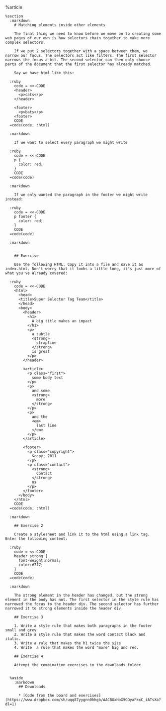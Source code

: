 %article
  
    %section
      :markdown
        # Matching elements inside other elements
  
        The final thing we need to know before we move on to creating some web pages of our own is how selectors chain together to make more complex selectors.
  
        If we put 2 selectors together with a space between them, we narrow our focus. The selectors act like filters. The first selector narrows the focus a bit. The second selector can then only choose parts of the document that the first selector has already matched.
  
        Say we have html like this:
  
      :ruby
        code = <<-CODE
        <header>
          <p>cats</p>
        </header>
  
        <footer>
          <p>bats</p>
        <footer>
        CODE
      =code(code, :html)
  
      :markdown
  
        If we want to select every paragraph we might write
  
      :ruby
        code = <<-CODE
        p {
          color: red;
        }
        CODE
      =code(code)
  
      :markdown
  
        If we only wanted the paragraph in the footer we might write instead:
  
      :ruby
        code = <<-CODE
        p footer {
          color: red;
        }
        CODE
      =code(code)
  
      :markdown
  
  
        ## Exercise
  
        Use the following HTML. Copy it into a file and save it as index.html. Don't worry that it looks a little long, it's just more of what you've already covered:
  
      :ruby
        code = <<-CODE
        <html>
          <head>
          <title>Super Selector Tag Team</title>
          </head>
          <body>
            <header>
              <h1>
                A big title makes an impact
              </h1>
              <p>
                a subtle
                <strong>
                  strapline
                </strong>
                is great
              </p>
            </header>
  
            <article>
              <p class="first">
                some body text
              </p>
              <p>
                and some
                <strong>
                  more
                </strong>
              </p>
              <p>
                and the
                <em>
                  last line
                </em>
              </p>
            </article>
  
            <footer>
              <p class="copyright">
                &copy; 2011
              </p>
              <p class="contact">
                <strong>
                  Contact
                </strong>
                us
              </p>
            </footer>
          </body>
        </html>
        CODE
      =code(code, :html)
  
      :markdown
  
        ## Exercise 2
  
        Create a stylesheet and link it to the html using a link tag. Enter the following content:
  
      :ruby
        code = <<-CODE
        header strong {
          font-weight:normal;
          color:#777;
        }
        CODE
      =code(code)
  
      :markdown
  
        The strong element in the header has changed, but the strong element in the body has not. The first selector in the style rule has narrowed the focus to the header div. The second selector has further narrowed it to strong elements inside the header div.
  
        ## Exercise 3
  
        1. Write a style rule that makes both paragraphs in the footer small and grey
        2. Write a style rule that makes the word contact black and italic.
        3. Write a rule that makes the h1 twice the size
        4. Write  a rule that makes the word "more" big and red.
  
        ## Exercise 4
  
        Attempt the combination exercises in the downloads folder.
  
  
      %aside
        :markdown
          ## Downloads
  
          * [Code from the board and exercises](https://www.dropbox.com/sh/uqq87yygnn0hhgb/AACBGxHoX5GOyaFkxC_iATsXa?dl=1)
  
